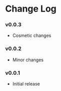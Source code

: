 # Change Log

### v0.0.3
- Cosmetic changes

### v0.0.2
- Minor changes

### v0.0.1
- Initial release

